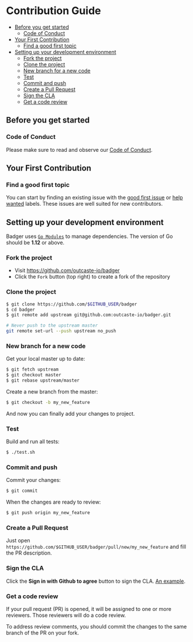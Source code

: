 # Contribution Guide

* [Before you get started](#before-you-get-started)
    * [Code of Conduct](#code-of-conduct)
* [Your First Contribution](#your-first-contribution)
    * [Find a good first topic](#find-a-good-first-topic)
* [Setting up your development environment](#setting-up-your-development-environment)
    * [Fork the project](#fork-the-project)
    * [Clone the project](#clone-the-project)
    * [New branch for a new code](#new-branch-for-a-new-code)
    * [Test](#test)
    * [Commit and push](#commit-and-push)
    * [Create a Pull Request](#create-a-pull-request)
    * [Sign the CLA](#sign-the-cla)
    * [Get a code review](#get-a-code-review)

## Before you get started

### Code of Conduct

Please make sure to read and observe our [Code of Conduct](./CODE_OF_CONDUCT.md).

## Your First Contribution

### Find a good first topic

You can start by finding an existing issue with the
[good first issue](https://github.com/outcaste-io/badger/labels/good%20first%20issue) or [help wanted](https://github.com/outcaste-io/badger/labels/help%20wanted) labels. These issues are well suited for new contributors.


## Setting up your development environment

Badger uses [`Go Modules`](https://github.com/golang/go/wiki/Modules)
to manage dependencies. The version of Go should be **1.12** or above.

### Fork the project

- Visit https://github.com/outcaste-io/badger
- Click the `Fork` button (top right) to create a fork of the repository

### Clone the project

```sh
$ git clone https://github.com/$GITHUB_USER/badger
$ cd badger
$ git remote add upstream git@github.com:outcaste-io/badger.git

# Never push to the upstream master
git remote set-url --push upstream no_push
```

### New branch for a new code

Get your local master up to date:

```sh
$ git fetch upstream
$ git checkout master
$ git rebase upstream/master
```

Create a new branch from the master:

```sh
$ git checkout -b my_new_feature
```

And now you can finally add your changes to project.

### Test

Build and run all tests:

```sh
$ ./test.sh
```

### Commit and push

Commit your changes:

```sh
$ git commit
```

When the changes are ready to review:

```sh
$ git push origin my_new_feature
```

### Create a Pull Request

Just open `https://github.com/$GITHUB_USER/badger/pull/new/my_new_feature` and
fill the PR description.

### Sign the CLA

Click the **Sign in with Github to agree** button to sign the CLA. [An example](https://cla-assistant.io/outcaste-io/badger?pullRequest=4).

### Get a code review

If your pull request (PR) is opened, it will be assigned to one or more
reviewers. Those reviewers will do a code review.

To address review comments, you should commit the changes to the same branch of
the PR on your fork.
